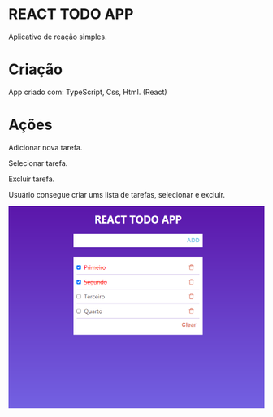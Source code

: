 # REACT TODO APP
Aplicativo de reação simples.

# Criação
App criado com: TypeScript, Css, Html. (React)

# Ações
<p> Adicionar nova tarefa.
<p> Selecionar tarefa.
<p> Excluir tarefa.

Usuário consegue criar ums lista de tarefas, selecionar e excluir.

<p align="center">
<img src="/todo-app.png">
</p>
